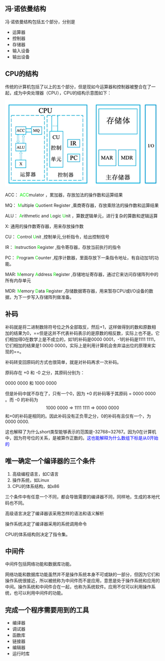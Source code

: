 ## 冯·诺依曼结构

冯·诺依曼结构包括五个部分，分别是

- 运算器
- 控制器
- 存储器
- 输入设备
- 输出设备

## CPU的结构

传统的计算机包括了以上的五个部分，但是现如今运算器和控制器被整合在了一起，成为中央处理器（CPU），CPU的结构示意图如下：

![image-20220518090308611](https://raw.githubusercontent.com/chen-ustc/clouding/master/image-20220518090308611.png)

ACC： <font color='greeny'>ACC</font>mulator ，累加器，存放加法的操作数和运算结果

MQ： <font color='greeny'>M</font>ultiple <font color='greeny'>Q</font>uotient Register ,乘商寄存器，存放乘除法的操作数和运算结果

ALU： <font color='greeny'>A</font>rithmetic and <font color='greeny'>L</font>ogic <font color='greeny'>U</font>nit ，算数逻辑单元，进行复杂的算数和逻辑运算

X: 通用的操作数寄存器，用来存放操作数

CU： <font color='greeny'>C</font>ontrol <font color='greeny'>U</font>nit ,控制单元,分析指令，给出控制信号

IR： <font color='greeny'>I</font>nstruction <font color='greeny'>R</font>egister ,指令寄存器，存放当前执行的指令

PC： <font color='greeny'>P</font>rogram <font color='greeny'>C</font>ounter ,程序计数器，里面存放下一条指令地址，有自动加1的功能。

MAR: <font color='greeny'>M</font>emory <font color='greeny'>A</font>ddress <font color='greeny'>R</font>egister ,存储地址寄存器，通过它来访问存储阵列中的所有内存单元

MDR: <font color='greeny'>M</font>emory <font color='greeny'>D</font>ata <font color='greeny'>R</font>egister ,存储数据寄存器，用来暂存CPU或I/O设备的数据，为下一步写入存储阵列做准备。



## 补码

补码就是将二进制数除符号位之外全部取反，然后+1，这样做得到的数和原数相加的结果为0，==但是这并不代表补码表示的是原数的相反数，实际上也不是。它们相加得0在数学上是不成立的，如1的补码是0000 0001，-1的补码是1111 1111，它们相加的结果是1 0000 0000，实际上是利用计算机会舍弃溢出位的原理来实现的==。

补码转变回原码的方式也很简单，就是对补码再求一次补码。

原码存在 +0 和 -0 之分，其原码分别为：

0000 0000 和 1000 0000

但是补码中就不存在了，只有一个0，因为 +0 的补码等于其原码 = 0000 0000 。而 -0 的补码为
$$
1000\ 0000\ \Rightarrow\ 1111\ 1111\ \Rightarrow\ 0000\ 0000 
$$
和+0的补码是相同的。因此补码没有正负零之分，0的补码有且仅有一个，为0000 0000.

这也解释了为什么short类型能够表示的范围是-32768~32767。因为0在计算机中，因为符号位的关系，是被算作正数的。<font color='blue'>这也能解释为什么数组下标是从0开始的</font>

## 唯一确定一个编译器的三个条件

1. 高级编程语言，如C语言
2. 操作系统，如Linux
3. CPU的体系结构，如x86

三个条件中有任意一个不同，都会导致需要的编译器不同，同样地，生成的本地代码也不同。

高级语言决定了编译器该采用怎样的语法和语义解析

操作系统决定了编译器采用的系统调用命令

CPU的体系结构则决定了指令集。

## 中间件

中间件包括网络功能和数据库功能。

网络功能和数据库功能虽然并不是操作系统本身不可或缺的一部分，但因为它们和操作系统很接近，所以被统称为中间件而不是应用，意思是处于操作系统和应用的中间。操作系统和中间件合在一起，也称为系统软件。应用不仅可以利用操作系统，也可以利用中间件的功能。

## 完成一个程序需要用到的工具

- 编译器
- 调试器
- 函数库
- 链接器
- 编辑器
- 运行时库


